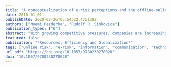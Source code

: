 ```yaml
---
title: "A conceptualization of e-risk perceptions and the offline-online risk trade-off for small firm internationalization"
date: 2010-01-01
publishDate: 2020-02-26T05:54:22.475118Z
authors: ["Noemi Pezderka", "Rudolf R. Sinkovics"]
publication_types: ["6"]
abstract: "With growing competitive pressures, companies are increasingly deploying the Internet (Porter, 2001) as strategic option of performance enhancement. With the Internet representing a potentially fluid and boundary-less medium (Lim et al. 2004), this deployment takes place not only in domestic but also in international markets. The adoption of the Internet appears to be particularly important for smaller firms. They are naturally poorer in terms of resource-endowment than large MNEs (Welsh and White, 1981) and the Internet promises a fast-track and time-compressed option for international expansion (Sinkovics and Penz, 2005; Yamin and Sinkovics, 2006). However, as international business deals with a multitude of contingencies in its environment progressive expansion comes at a price and is increasingly risky (Shrader, Oviatt, and Phillips McDougall, 2000). Internet reliance and the deployment of information and communication technologies (ICT) may implicate ‘ambiguous’ effects (Jean, 2007). The virtual analogue to traditional physical exchange is not riskfree but exposes firms to an array of related risks (Scott, 2004; Viehland, 2001; Wat, Ngai, and Cheng, 2005). While some of these risks are only relevant in the online context, others have their origins in the traditional international business environment. Even though many risks belonging to the latter category are deemed less relevant for companies predominantly doing business in cyberspace, they need to be carefully examined as they might still affect these companies in a different and/or in a less visible way. Understanding international risk in both its traditional and virtual form is thus crucial. While the conscious and controlled handling of risks may represent an important source of sustainable competitive advantage in terms of the resource based view (Barney, 1991), the lack of a thorough risk assessment and of the weighing of the offline-online risk trade-off can not only deprive a business of future profits but might also lead to complete business failure. However, the development of an international e-risk framework is not only relevant from a small firm survival and prosperity perspective, it also contributes to conceptual and theoretical development of international business and international entrepreneurship thinking, as the concept of risk occupies a pivotal theoretical position in both domains. Thus, this chapter pursues two objectives. First, it aims at investigating how traditional international risks take effect in the online context based on Brouthers’s (1995) empirically tested risk dimensions taking a first step towards the construction of an international e-risk framework. Second, it endeavours to explain the risk trade-off between offline and online internationalization for small firms that give preference to a more virtualized market entrysolution rather than to traditional market entry. The structure of the chapter is as follows: The first section introduces the international e-risk framework. The second section discusses the role of risk perceptions in online market entry mode decisions by proposing a simple model based on the internalization constituent of Dunning’s eclectic (OLI) framework. The section concludes by considering limitations and implications for future research."
featured: false
publication: "*Resources, Efficiency and Globalization*"
tags: ["Online risk", "e-risk", "information", "communication", "technologies", "ICT", "paradox", ""]
url_pdf: "https://doi.org/10.1057/9780230278028"
doi: "10.1057/9780230278028"
---
```


